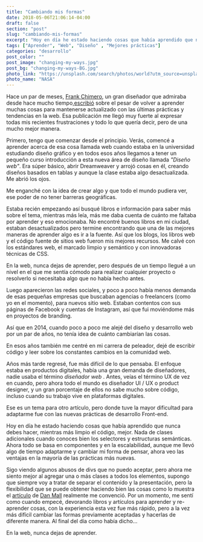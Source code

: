 ```yaml
---
title: "Cambiando mis formas"
date: 2018-05-06T21:06:14-04:00
draft: false
section: "post"
slug: "cambiando-mis-formas"
excerpt: "Hoy en día he estado haciendo cosas que había aprendido que nunca debes hacer, mientras más limpio el código, mejor. Nada de clases adicionales cuando conoces bien los selectores y estructuras semánticas. Ahora todo se basa en componentes y en la escalabilidad que me tomó tiempo adaptarme."
tags: ["Aprender", "Web", "Diseño" , "Mejores prácticas"]
categories: "desarrollo"
post_color: ""
post_image: "changing-my-ways.jpg"
post_bg: "changing-my-ways-BG.jpg"
photo_link: "https://unsplash.com/search/photos/world?utm_source=unsplash&utm_medium=referral&utm_content=creditCopyText"
photo_name: "NASA"
---
```

Hace un par de meses, [Frank Chimero](http://frankchimero.com/), un gran diseñador que admiraba desde hace mucho tiempo,[escribió](http://frankchimero.com/writing/everything-easy-is-hard-again/) sobre el pesar de volver a aprender muchas cosas para mantenerse actualizado con las últimas prácticas y tendencias en la web. Esa publicación me llegó muy fuerte al expresar todas mis recientes frustraciones y todo lo que quería decir, pero de una mucho mejor manera.

Primero, tengo que comenzar desde el principio.
Verás, comencé a aprender acerca de esa cosa llamada web cuando estaba en la universidad estudiando diseño gráfico y en todos esos años llegamos a tener un pequeño curso introducción a esta nueva área de diseño llamada _"Diseño web"_. Era súper básico, abrir Dreamweaver y arrojó cosas en él, creando diseños basados en tablas y aunque la clase estaba algo desactualizada. Me abrió los ojos.

Me enganché con la idea de crear algo y que todo el mundo pudiera ver, ese poder de no tener barreras geográficas.

Estaba recién empezando así busqué libros e información para saber más sobre el tema, mientras más leía, más me daba cuenta de cuánto me faltaba por aprender y eso emocionaba. No encontré buenos libros en mi ciudad, estaban desactualizados pero termine encontrando que una de las mejores maneras de aprender algo es ir a la fuente. Así que los blogs, los libros web y el código fuente de sitios web fueron mis mejores recursos. Me calvé con los estándares web, el marcado limpio y semántico y con innovadoras técnicas de CSS.

En la web, nunca dejas de aprender, pero después de un tiempo llegué a un nivel en el que me sentía cómodo para realizar cualquier proyecto o resolverlo si necesitaba algo que no había hecho antes.

Luego aparecieron las redes sociales, y poco a poco había menos demanda de esas pequeñas empresas que buscaban agencias o freelancers (como yo en el momento), para nuevos sitio web. Estaban contentos con sus páginas de Facebook y cuentas de Instagram, así que fui moviéndome más en proyectos de branding.

Así que en 2014, cuando poco a poco me alejé del diseño y desarrollo web por un par de años, no tenía idea de cuánto cambiarían las cosas.

En esos años también me centré en mi carrera de peleador,  dejé de escribir código y leer sobre los constantes cambios en la comunidad web.

Años más tarde regresé, fue más difícil de lo que pensaba. El enfoque estaba en productos digitales, había una gran demanda de diseñadores,  nadie usaba el término _diseñador web_ . Antes, veías el término UX de vez en cuando, pero ahora todo el mundo es diseñador UI / UX o product designer, y un gran porcentaje de ellos no sabe mucho sobre código, incluso cuando su trabajo vive en plataformas digitales.

Ese es un tema para otro artículo, pero donde tuve la mayor dificultad para adaptarme fue con las nuevas prácticas de desarrollo Front-end.

Hoy en día he estado haciendo cosas que había aprendido que nunca debes hacer, mientras más limpio el código, mejor. Nada de clases adicionales cuando conoces bien los selectores y estructuras semánticas. Ahora todo se basa en componentes y en la escalabilidad, aunque me llevó algo de tiempo adaptarme y cambiar mi forma de pensar, ahora veo las ventajas en la mayoría de las prácticas más nuevas.

Sigo viendo algunos abusos de divs que no puedo aceptar, pero ahora me siento mejor al agregar una o más clases a todos los elementos, supongo que siempre voy a tratar de separar el contenido y la presentación, pero la flexibilidad que se puede obtener haciendo bien las cosas como lo muestra el [artículo](http://danmall.me/articles/cooking-with-design-systems/) de [Dan Mall](http://danmall.me/) realmente me convenció.  Por un momento, me sentí como cuando empecé, devorando libros y artículos para aprender y re-aprender cosas, con la experiencia esta vez fue más rápido, pero a la vez más difícil cambiar las formas previamente aceptadas y hacerlas de diferente manera. Al final del día como había dicho...

En la web, nunca dejas de aprender.
